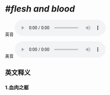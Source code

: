 # ***\#flesh and blood*** 
英音
<audio src="./media/flesh and blood1_AAC.aac" controls="controls"></audio>

美音
<audio src="./media/flesh and blood2_AAC.aac" controls="controls"></audio>



  

英文释义
---
### 1.**血肉之躯**  



